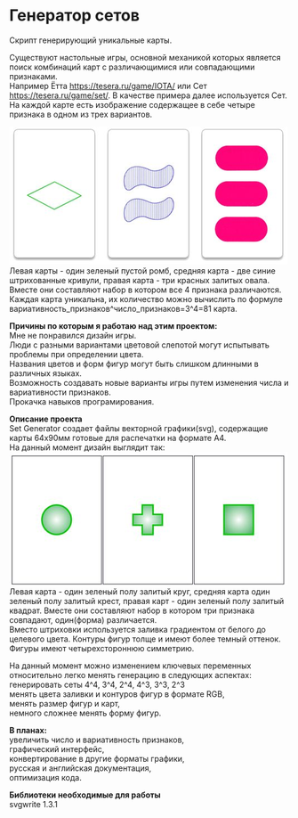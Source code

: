 <h1>Генератор сетов</h1>

Скрипт генерирующий уникальные карты.

Существуют настольные игры, основной механикой которых является поиск комбинаций карт с различающимися или совпадающими признаками.\
Например Ётта https://tesera.ru/game/IOTA/ или Сет https://tesera.ru/game/set/. В качестве примера далее используется Сет.\
На каждой карте есть изображение содержащее в себе четыре признака в одном из трех вариантов.

![пример1](https://github.com/BoardGamer44/set_generator/blob/master/drw3.jpg)\
Левая карты - один зеленый пустой ромб, средняя карта - две синие штрихованные кривули, правая карта - три красных залитых овала. Вместе они составляют набор в котором все 4 признака различаются.
Каждая карта уникальна, их количество можно вычислить по формуле вариативность_признаков^число_признаков=3^4=81 карта.

**Причины по которым я работаю над этим проектом:**\
Мне не понравился дизайн игры.\
Люди с разными вариантами цветовой слепотой могут испытывать проблемы при определении цвета.\
Названия цветов и форм фигур могут быть слишком длинными в различных языках.\
Возможность создавать новые варианты игры путем изменения числа и вариативности признаков.\
Прокачка навыков програмирования.

**Описание проекта**\
Set Generator создает файлы векторной графики(svg), содержащие карты 64x90мм готовые для распечатки на формате A4.\
На данный момент дизайн выглядит так:\
![пример2](https://github.com/BoardGamer44/set_generator/blob/master/drw4.jpg)\
Левая карта - один зеленый полу залитый круг, средняя карта один зеленый полу залитый крест, правая карт - один зеленый полу залитый квадрат. Вместе они составляют набор в котором три признака совпадают, один(форма) различается.\
Вместо штриховки используется заливка градиентом от белого до целевого цвета. Контуры фигур толще и имеют более темный оттенок. Фигуры имеют четырехстороннюю симметрию.

На данный момент можно изменением ключевых переменных относительно легко менять генерацию в следующих аспектах:\
генерировать сеты 4^4, 3^4, 2^4, 4^3, 3^3, 2^3\
менять цвета заливки и контуров фигур в формате RGB,\
менять размер фигур и карт,\
немного сложнее менять форму фигур.

**В планах:**\
увеличить число и вариативность признаков,\
графический интерфейс,\
конвертирование в другие форматы графики,\
русская и английская документация,\
оптимизация кода.

**Библиотеки необходимые для работы**\
svgwrite 1.3.1
